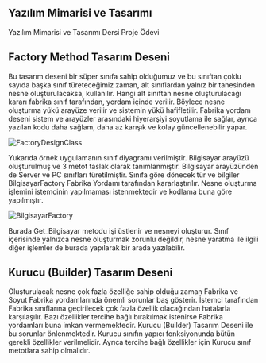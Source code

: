 ## Yazılım Mimarisi ve Tasarımı
Yazılım Mimarisi ve Tasarımı Dersi Proje Ödevi

## Factory Method Tasarım Deseni
Bu tasarım deseni bir süper sınıfa sahip olduğumuz ve bu sınıftan çoklu sayıda başka sınıf türeteceğimiz zaman, alt sınıflardan yalnız bir tanesinden nesne oluşturulacaksa, kullanılır. Hangi alt sınıftan nesne oluşturulacağı kararı
fabrika sınıf tarafından, yordam içinde verilir. Böylece nesne oluşturma yükü arayüze verilir ve sistemin yükü hafifletilir. Fabrika yordam deseni sistem ve arayüzler arasındaki hiyerarşiyi soyutlama ile sağlar, ayrıca yazılan kodu
daha sağlam, daha az karışık ve kolay güncellenebilir yapar.


![FactoryDesignClass](https://github.com/yusufarisoy/yazilim-mimarisi-ve-tasarimi/blob/master/FactoryDesignPatternClass.png)

Yukarıda örnek uygulamanın sınıf diyagramı verilmiştir. Bilgisayar arayüzü oluşturulmuş ve 3 metot taslak olarak tanımlanmıştır. Bilgisayar arayüzünden de Server ve PC sınıfları türetilmiştir. Sınıfa göre dönecek tür ve bilgiler BilgisayarFactory Fabrika Yordamı tarafından kararlaştırılır. Nesne oluşturma işlemini istemcinin yapılmaması istenmektedir ve kodlama buna göre yapılmıştır. 

![BilgisayarFactory](https://github.com/yusufarisoy/yazilim-mimarisi-ve-tasarimi/blob/master/bilgisayarFactory.png)

Burada Get_Bilgisayar metodu işi üstlenir ve nesneyi oluşturur. Sınıf içerisinde yalnızca nesne oluşturmak zorunlu değildir, nesne yaratma ile ilgili diğer işlemler de burada yapılarak bir arada yazılabilir.


## Kurucu (Builder) Tasarım Deseni
Oluşturulacak nesne çok fazla özelliğe sahip olduğu zaman Fabrika ve Soyut Fabrika yordamlarında önemli sorunlar baş gösterir. İstemci tarafından Fabrika sınıflarına geçirilecek çok fazla özellik olacağından hatalarla karşılaşılır.
Bazı özellikler tercihe bağlı bırakılmak istenirse Fabrika yordamları buna imkan vermemektedir. Kurucu (Builder) Tasarım Deseni ile bu sorunlar önlenmektedir. Kurucu sınıfın yapıcı fonksiyonunda bütün gerekli özellikler verilmelidir.
Ayrıca tercihe bağlı özellikler için Kurucu sınıf metotlara sahip olmalıdır.


